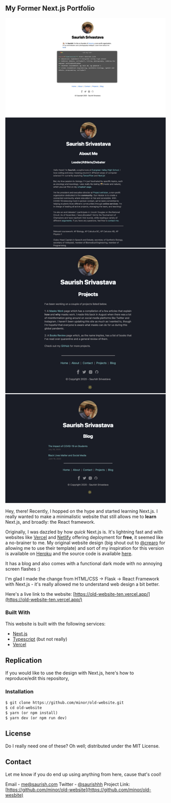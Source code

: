 ## My Former Next.js Portfolio

![Home Page](/screenshots/home.jpg?raw=true "Home Page")
![About Page](/screenshots/about.jpg?raw=true "About Page")
![Projects Page](/screenshots/projects.jpg?raw=true "Projects Page")
![Blog Page](/screenshots/blog.jpg?raw=true "Blog Page")


Hey, there! Recently, I hopped on the hype and started learning Next.js. I really wanted to make a minimalistic website that still allows me to **learn** Next.js, and broadly: the React framework.

Originally, I was dazzled by how *quick* Next.js is. It's lightning fast and with websites like [Vercel](https://vercel.com) and [Netlify](https://www.netlify.com/) offering deployment for **free**, it seemed like a no-brainer to me. My original website design (big shout out to [@crearo](https://github.com/crearo) for allowing me to use their template) and sort of my inspiration for this version is available on [Heroku](https://saurish.herokuapp.com/) and the source code is available [here](https://github.com/minor/flaskwebsite).

It has a blog and also comes with a functional dark mode with no annoying screen flashes :)

I'm glad I made the change from HTML/CSS -> Flask -> React Framework with Next.js - it's really allowed me to understand web design a bit better.

Here's a live link to the website: [https://old-website-ten.vercel.app/](https://old-website-ten.vercel.app/)

### Built With

This website is built with the following services:
* [Next.js](https://nextjs.org)
* [Typescript](https://typescriptlang.org) (but not really)
* [Vercel](https://vercel.com)

## Replication

If you would like to use the design with Next.js, here's how to reproduce/edit this repository, 

### Installation

   ```
   $ git clone https://github.com/minor/old-website.git
   $ cd old-website
   $ yarn (or npm install)
   $ yarn dev (or npm run dev)
   ```

## License

Do I really need one of these? Oh well; distributed under the MIT License.

## Contact

Let me know if you do end up using anything from here, cause that's cool!

Email - [me@saurish.com](mailto:me@saurish.com)
Twitter - [@saurishhh](https://twitter.com/saurishhh)
Project Link: [https://github.com/minor/old-website](https://github.com/minor/old-wesbite)
